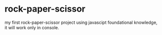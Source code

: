 # rock-paper-scissor

my first rock-paper-scissor project using javascipt
foundational knowledge, it will work only in console.
